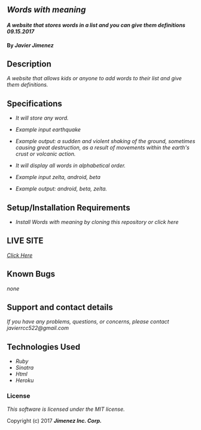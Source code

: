 ## _Words with meaning_

#### _A website that stores words in a list and you can give them definitions 09.15.2017_

#### By _**Javier Jimenez**_

## Description

_A website that allows kids or anyone to add words to their list and give them definitions._

## Specifications
* _It will store any word._
* _Example input earthquake_
* _Example output: a sudden and violent shaking of the ground, sometimes causing great destruction, as a result of movements within the earth's crust or volcanic action._

* _It will display all words in alphabetical order._
* _Example input zelta, android, beta_
* _Example output: android, beta, zelta._


## Setup/Installation Requirements

* _Install Words with meaning by cloning this repository or click here_

## LIVE SITE
_[Click Here](https://salty-beach-34718.herokuapp.com)_

## Known Bugs

_none_

## Support and contact details

_If you have any problems, questions, or concerns, please contact javierrcc522@gmail.com_

## Technologies Used

* _Ruby_
* _Sinatra_
* _Html_
* _Heroku_

### License

*This software is licensed under the MIT license.*

Copyright (c) 2017 **_Jimenez Inc. Corp._**
